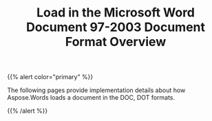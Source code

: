 ﻿---
title: Load in the Microsoft Word Document 97-2003 Document Format Overview
second_title: Aspose.Words for Java
articleTitle: Load in the Microsoft Word Document 97-2003 Document Format Overview
linktitle: Load in the Microsoft Word Document 97-2003 Document Format Overview
description: "Import DOC document using various load options in Java."
type: docs
weight: 70
url: /java/load-in-the-microsoft-word-document-97-2003-document-format-overview/
---

{{% alert color="primary" %}}

The following pages provide implementation details about how Aspose.Words loads a document in the DOC, DOT formats.

{{% /alert %}}
